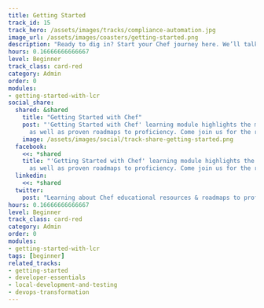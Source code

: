```yaml
---
title: Getting Started
track_id: 15
track_hero: /assets/images/tracks/compliance-automation.jpg
image_url: /assets/images/coasters/getting-started.png
description: "Ready to dig in? Start your Chef journey here. We’ll talk about how to get started, what to do first and where to go next."
hours: 0.16666666666667
level: Beginner
track_class: card-red
category: Admin
order: 0
modules:
- getting-started-with-lcr
social_share:
  shared: &shared
    title: "Getting Started with Chef"
    post: "'Getting Started with Chef' learning module highlights the many resources available for learning Chef, 
      as well as proven roadmaps to proficiency. Come join us for the ride at: learn.chef.io"
    image: /assets/images/social/track-share-getting-started.png
  facebook:
    <<: *shared
    title: "'Getting Started with Chef' learning module highlights the many resources available for learning Chef, 
      as well as proven roadmaps to proficiency. Come join us for the ride at: learn.chef.io #learnchef"
  linkedin:
    <<: *shared
  twitter:
    post: "Learning about Chef educational resources & roadmaps to proficiency via 'Getting Started' module. #learnchef"
hours: 0.16666666666667
level: Beginner
track_class: card-red
category: Admin
order: 0
modules:
- getting-started-with-lcr
tags: [beginner]
related_tracks:
- getting-started
- developer-essentials
- local-development-and-testing
- devops-transformation
---
```

